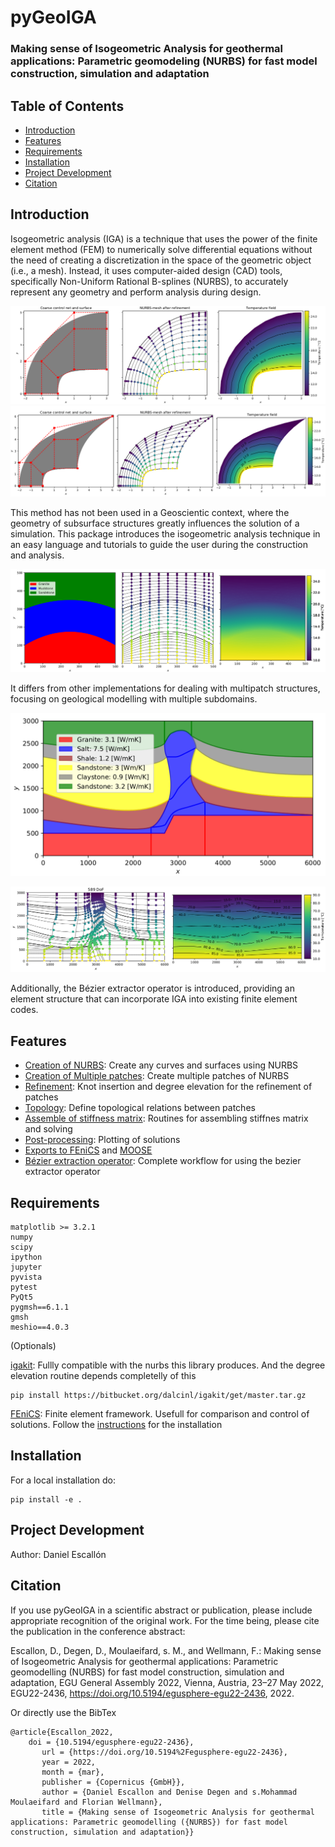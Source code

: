 # pyGeoIGA
### Making sense of Isogeometric Analysis for geothermal applications: Parametric geomodeling (NURBS) for fast model construction, simulation and adaptation


Table of Contents
--------
* [Introduction](README.md#introduction)
* [Features](README.md#features)
* [Requirements](README.md#requirements)
* [Installation](README.md#installation)
* [Project Development](README.md#project-development)
* [Citation](README.md#citation)

Introduction
--------

Isogeometric analysis (IGA) is a technique that uses the power of the finite element method
(FEM) to numerically solve differential equations without the need of creating a discretization
in the space of the geometric object (i.e., a mesh). Instead, it uses computer-aided design
(CAD) tools, specifically Non-Uniform Rational B-splines (NURBS), to accurately represent
any geometry and perform analysis during design. 

![](docs/original.png)
![](docs/adapted.png)

This method has not been used in a Geoscientic context, where the geometry of subsurface structures greatly influences the solution
of a simulation. This package introduces the isogeometric analysis technique in an easy language and tutorials to guide 
the user during the construction and analysis. 

![Anticline](docs/anticline.png)

It differs from other implementations for dealing with multipatch structures, focusing on geological modelling with multiple subdomains.

![Salt dome](docs/salt_dome.png)

![Salt dome temperature field](docs/salt_dome_solution.png)

Additionally, the Bézier extractor operator is introduced, providing an element structure that can
incorporate IGA into existing finite element codes.

Features
--------

* [Creation of NURBS](tutorials/01_Create%20single%20patch%20NURBS%20and%20plot%20-%20Matplotlib%20and%20pyvista.ipynb): 
Create any curves and surfaces using NURBS
* [Creation of Multiple patches](tutorials/02_Create%20multipatch%20NURBS%20and%20plot.ipynb): Create multiple patches of NURBS
* [Refinement](tutorials/04_Multipatch%20global%20refinement.ipynb): Knot insertion and degree elevation for the refinement of patches
* [Topology](tutorials/08_Pre-processing%20workflow.ipynb): Define topological relations between patches
* [Assemble of stiffness matrix](tutorials/09_Assemble%20stiffness%20matrix%20and%20solve.ipynb): Routines for assembling stiffnes matrix and solving
* [Post-processing](tutorials/10_Complete%20workflow%20with%20salt%20dome%20model.ipynb): Plotting of solutions
* [Exports to FEniCS](tutorials/13_Export%20to%20FEniCS.ipynb) and [MOOSE](tutorials/14_Export%20to%20MOOSE.ipynb)
* [Bézier extraction operator](tutorials/15_Bezier_extraction_workflow.ipynb): Complete workflow for using the bezier extractor operator

Requirements
--------
    matplotlib >= 3.2.1
    numpy
    scipy
    ipython
    jupyter
    pyvista
    pytest
    PyQt5
    pygmsh==6.1.1
    gmsh
    meshio==4.0.3

(Optionals)

[igakit](https://bitbucket.org/dalcinl/igakit/src/master/): Fullly compatible with the nurbs this library produces. 
And the degree elevation routine depends completelly of this
```
pip install https://bitbucket.org/dalcinl/igakit/get/master.tar.gz
```  
[FEniCS](https://fenicsproject.org/): Finite element framework. Usefull for comparison and control of solutions. Follow the [instructions](https://fenicsproject.org/download/) for the installation

Installation
--------
For a local installation do:
```
pip install -e .
```

Project Development
-------------------

Author: Daniel Escallón


Citation
-------
If you use pyGeoIGA in a scientific abstract or publication, please include appropriate recognition of the original work. For the time being, please cite the publication in the conference abstract:

Escallon, D., Degen, D., Moulaeifard, s. M., and Wellmann, F.: Making sense of Isogeometric Analysis for geothermal applications: Parametric geomodelling (NURBS) for fast model construction, simulation and adaptation, EGU General Assembly 2022, Vienna, Austria, 23–27 May 2022, EGU22-2436, https://doi.org/10.5194/egusphere-egu22-2436, 2022. 

Or directly use the BibTex
```
@article{Escallon_2022,	
    doi = {10.5194/egusphere-egu22-2436},	
       url = {https://doi.org/10.5194%2Fegusphere-egu22-2436},	
       year = 2022,	
       month = {mar},	
       publisher = {Copernicus {GmbH}},	
       author = {Daniel Escallon and Denise Degen and s.Mohammad Moulaeifard and Florian Wellmann},	
       title = {Making sense of Isogeometric Analysis for geothermal applications: Parametric geomodelling ({NURBS}) for fast model construction, simulation and adaptation}}
```
